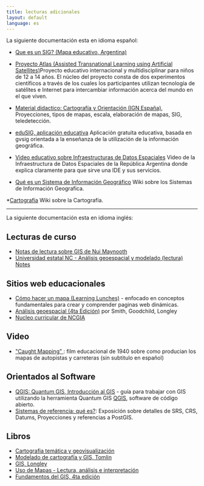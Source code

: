 ```yaml
---
title: lecturas adicionales
layout: default
language: es
---
```



La siguiente documentación esta en idioma español:


* [Que es un SIG? (Mapa educativo, Argentina)](http://www.mapaeducativo.edu.ar/encontrar/pages/qsig)

* [Proyecto Atlas (Assisted Transnational Learning using Artificial Satellites)](http://www.cfa.harvard.edu/space_geodesy/ATLAS/index_es.html)Proyecto educativo internacional y multidisciplinar para niños de 12 a 14 años. El núcleo del proyecto consta de dos experimentos científicos a través de los cuales los participantes utilizan tecnología de satélites e Internet para intercambiar información acerca del mundo en el que viven.
 
* [Material didactico: Cartografía y Orientación (IGN España)](http://www.ign.es/atlas_didactico/modulo03/pda/modulo03.pdf), Proyecciones, tipos de mapas, escala, elaboración de mapas, SIG, teledetección.

* [eduSIG, aplicación educativa](http://www.edusig.com.ar/) Aplicación gratuita educativa, basada en gvsig orientada a la enseñanza de la utilización de la información geográfica.

* [Video educativo sobre Infraestructuras de Datos Espaciales](https://www.youtube.com/watch?v=ajZHbl7kGU0) Video de la Infraestructura de Datos Espaciales de la República Argentina donde explica claramente para que sirve una IDE y sus servicios.

* [Qué es un Sistema de Información Geográfico](http://es.wikipedia.org/wiki/Sistema_de_informaci%C3%B3n_geogr%C3%A1fica) Wiki sobre los Sistemas de Información Geografica.

*[Cartografía](http://es.wikipedia.org/wiki/Cartograf%C3%ADa) Wiki sobre la Cartografía.





---
La siguiente documentación esta en idioma inglés:

## Lecturas de curso

* [Notas de lectura sobre GIS de Nui Maynooth](http://www.nuim.ie/staff/dpringle/gis/lectures.shtml)
* [Universidad estatal NC - Análisis geoespacial y modelado (lectura) Notes](http://courses.ncsu.edu/mea582/common/GIS_anal_lecture/GIS_Anal_Lectall.html)

## Sitios web educacionales

* [Cómo hacer un mapa (Learning Lunches)](https://github.com/veltman/learninglunches/tree/master/maps) - enfocado en  conceptos fundamentales para crear y comprender paginas web dinámicas.
* [Análisis geoespacial (4ta Edición)](http://www.spatialanalysisonline.com/HTML/index.html) por Smith, Goodchild, Longley
* [Nucleo curricular de NCGIA](http://www.geog.ubc.ca/courses/klink/gis.notes/ncgia/toc.html)

## Video

* ["Caught Mapping" ](https://archive.org/details/CaughtMa1940): film educacional de 1940 sobre como producian los mapas de autopistas y carreteras (sin subtitulo en español)

## Orientados al Software

* [QGIS: Quantum GIS, Introducción al GIS](http://docs.qgis.org/2.2/en/docs/gentle_gis_introduction/index.html) - guía para trabajar con GIS utilizando la herramienta Quantum GIS [QGIS](http://qgis.org/en/site/), software de código abierto.
* [Sistemas de referencia: qué es?](https://weblogs.java.net/blog/manningpubs/archive/2013/02/13/spatial-reference-system-what-it): Exposición sobre detalles de SRS, CRS, Datums, Proyecciones y referencias a PostGIS.

## Libros

* [Cartografia temática y geovisualización](http://www.amazon.com/Thematic-Cartography-Geovisualization-3rd-Edition/dp/0132298341)
* [Modelado de cartografía y GIS, Tomlin](http://www.amazon.com/GIS-Cartographic-Modeling-Dana-Tomlin/dp/158948309X)
* [GIS, Longley](http://www.amazon.com/Geographic-Information-Systems-Science-Longley/dp/0470721448)
* [Uso de Mapas - Lectura, análisis e interpretación](http://www.amazon.com/Map-Use-Reading-Analysis-Interpretation/dp/1589482794)
* [Fundamentos del GIS, 4ta edición](http://www.paulbolstad.net/gisbook.html)
